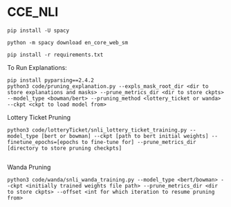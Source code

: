 # CCE_NLI



```pip install -U spacy```

```python -m spacy download en_core_web_sm```

```pip install -r requirements.txt```


To Run Explanations:

```
pip install pyparsing==2.4.2
python3 code/pruning_explanation.py --expls_mask_root_dir <dir to store explanations and masks> --prune_metrics_dir <dir to store ckpts> --model_type <bowman/bert> --pruning_method <lottery_ticket or wanda> --ckpt <ckpt to load model from>
```

Lottery Ticket Pruning

```
python3 code/lotteryTicket/snli_lottery_ticket_training.py --model_type [bert or bowman] --ckpt [path to bert initial weights] --finetune_epochs=[epochs to fine-tune for] --prune_metrics_dir [directory to store pruning checkpts]


```

Wanda Pruning

```
python3 code/wanda/snli_wanda_training.py --model_type <bert/bowman> --ckpt <initially trained weights file path> --prune_metrics_dir <dir to store ckpts> --offset <int for which iteration to resume pruning from>
```
